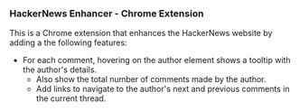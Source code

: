 ### HackerNews Enhancer - Chrome Extension
This is a Chrome extension that enhances the HackerNews website by adding a the following features:
- For each comment, hovering on the author element shows a tooltip with the author's details.
  - Also show the total number of comments made by the author.
  - Add links to navigate to the author's next and previous comments in the current thread.